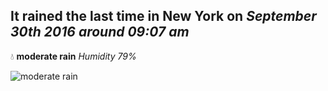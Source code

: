 ## It rained the last time in New York on *September 30th 2016 around 09:07 am*
💧  **moderate rain** *Humidity 79%*

![moderate rain](http://openweathermap.org/img/w/10d.png)
